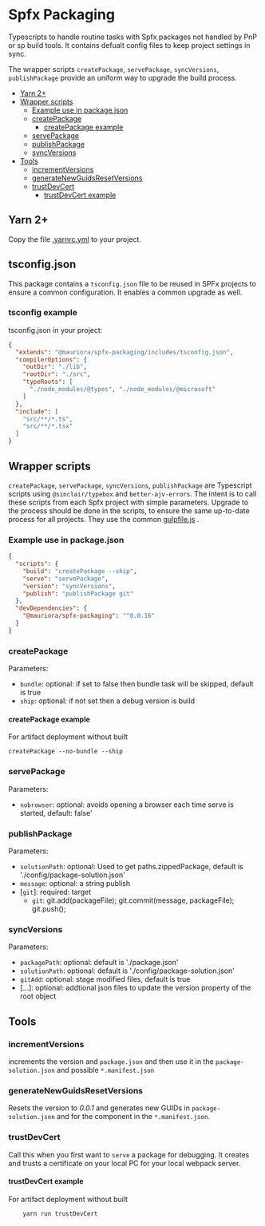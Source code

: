 # Spfx Packaging

Typescripts to handle routine tasks with Spfx packages not handled by PnP or sp build tools.
It contains defualt config files to keep project settings in sync.

The wrapper scripts `createPackage`, `servePackage`, `syncVersions`, `publishPackage` provide an uniform way to upgrade the build process.

- [Yarn 2+](#yarn-2)
- [Wrapper scripts](#wrapper-scripts)
  - [Example use in package.json](#example-use-in-packagejson)
  - [createPackage](#createpackage)
    - [createPackage example](#createpackage-example)
  - [servePackage](#servepackage)
  - [publishPackage](#publishpackage)
  - [syncVersions](#syncversions)
- [Tools](#tools)
  - [incrementVersions](#incrementversions)
  - [generateNewGuidsResetVersions](#generatenewguidsresetversions)
  - [trustDevCert](#trustdevcert)
    - [trustDevCert example](#trustdevcert-example)

## Yarn 2+

Copy the file [.yarnrc.yml](./.yarnrc.yml) to your project.

## tsconfig.json

This package contains a `tsconfig.json` file to be reused in SPFx projects to ensure a common configuration. It enables a common upgrade as well.

### tsconfig example

tsconfig.json in your project:

```json
{
  "extends": "@mauriora/spfx-packaging/includes/tsconfig.json",
  "compilerOptions": {
    "outDir": "./lib",
    "rootDir": "./src",
    "typeRoots": [
      "./node_modules/@types", "./node_modules/@microsoft"      
    ]
  },
  "include": [
    "src/**/*.ts",
    "src/**/*.tsx"
  ]
}
```

## Wrapper scripts

`createPackage`, `servePackage`, `syncVersions`, `publishPackage` are Typescript scripts using `@sinclair/typebox` and `better-ajv-errors`.
The intent is to call these scripts from each Spfx project with simple parameters. Upgrade to the process should be done in the scripts, to ensure the same up-to-date process for all projects. They use the common [gulpfile.js](./src/shared/gulpfile.js) .

### Example use in package.json

```json
{
  "scripts": {
    "build": "createPackage --ship",
    "serve": "servePackage",
    "version": "syncVersions",
    "publish": "publishPackage git"
  },
  "devDependencies": {
    "@mauriora/spfx-packaging": "^0.0.16"
  }
}
```

### createPackage

Parameters:

- `bundle`: optional: if set to false then bundle task will be skipped, default is true
- `ship`: optional: if not set then a debug version is build

#### createPackage example

For artifact deployment without built

```shell
createPackage --no-bundle --ship
```

### servePackage

Parameters:

- `nobrowser`: optional: avoids opening a browser each time serve is started, default: false'

### publishPackage

Parameters:

- `solutionPath`: optional: Used to get paths.zippedPackage, default is './config/package-solution.json'
- `message`: optional: a string publish
- [`git`]: required: target
  - `git`: git.add(packageFile); git.commit(message, packageFile); git.push();

### syncVersions

Parameters:

- `packagePath`: optional: default is './package.json'
- `solutionPath`: optional: default is './config/package-solution.json'
- `gitAdd`: optional: stage modified files, default is true
- [...]: optional: addtional json files to update the version property of the root object

## Tools

### incrementVersions

increments the version and `package.json` and then use it in the `package-solution.json` and possible `*.manifest.json`

### generateNewGuidsResetVersions

Resets the version to *0.0.1* and generates new GUIDs in `package-solution.json` and for the component in the `*.manifest.json`.

### trustDevCert

Call this when you first want to `serve` a package for debugging. It creates and trusts a certificate on your local PC for your local webpack server.

#### trustDevCert example

For artifact deployment without built

```shell
    yarn run trustDevCert
```
